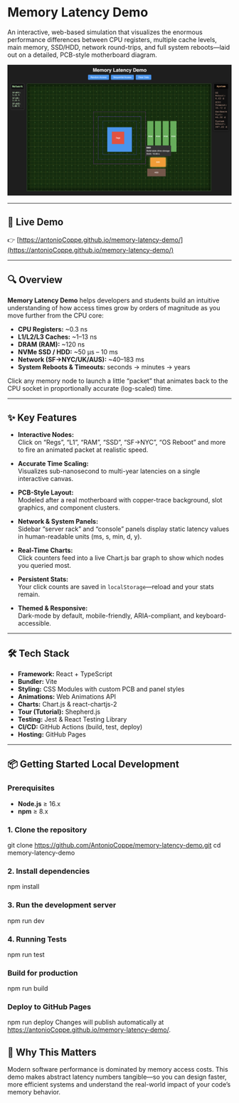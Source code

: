 # Memory Latency Demo

An interactive, web-based simulation that visualizes the enormous performance differences between CPU registers, multiple cache levels, main memory, SSD/HDD, network round-trips, and full system reboots—laid out on a detailed, PCB-style motherboard diagram.

![Preview of Memory Latency Demo](./public/preview.png)

---

## 🚀 Live Demo

👉 [https://antonioCoppe.github.io/memory-latency-demo/](https://antonioCoppe.github.io/memory-latency-demo/)

---

## 🔍 Overview

**Memory Latency Demo** helps developers and students build an intuitive understanding of how access times grow by orders of magnitude as you move further from the CPU core:

- **CPU Registers:** ~0.3 ns  
- **L1/L2/L3 Caches:** ~1–13 ns  
- **DRAM (RAM):** ~120 ns  
- **NVMe SSD / HDD:** ~50 µs – 10 ms  
- **Network (SF→NYC/UK/AUS):** ~40–183 ms  
- **System Reboots & Timeouts:** seconds → minutes → years  

Click any memory node to launch a little “packet” that animates back to the CPU socket in proportionally accurate (log-scaled) time.

---

## ✨ Key Features

- **Interactive Nodes:**  
  Click on “Regs”, “L1”, “RAM”, “SSD”, “SF→NYC”, “OS Reboot” and more to fire an animated packet at realistic speed.

- **Accurate Time Scaling:**  
  Visualizes sub-nanosecond to multi-year latencies on a single interactive canvas.

- **PCB-Style Layout:**  
  Modeled after a real motherboard with copper-trace background, slot graphics, and component clusters.

- **Network & System Panels:**  
  Sidebar “server rack” and “console” panels display static latency values in human-readable units (ms, s, min, d, y).

- **Real-Time Charts:**  
  Click counters feed into a live Chart.js bar graph to show which nodes you queried most.

- **Persistent Stats:**  
  Your click counts are saved in `localStorage`—reload and your stats remain.

- **Themed & Responsive:**  
  Dark-mode by default, mobile-friendly, ARIA-compliant, and keyboard-accessible.

---

## 🛠 Tech Stack

- **Framework:** React + TypeScript  
- **Bundler:** Vite  
- **Styling:** CSS Modules with custom PCB and panel styles  
- **Animations:** Web Animations API  
- **Charts:** Chart.js & react-chartjs-2  
- **Tour (Tutorial):** Shepherd.js  
- **Testing:** Jest & React Testing Library  
- **CI/CD:** GitHub Actions (build, test, deploy)  
- **Hosting:** GitHub Pages  

---

## 📦 Getting Started Local Development

### Prerequisites

- **Node.js** ≥ 16.x  
- **npm** ≥ 8.x  

### 1. Clone the repository

git clone https://github.com/AntonioCoppe/memory-latency-demo.git
cd memory-latency-demo

### 2. Install dependencies

npm install

### 3. Run the development server

npm run dev

### 4. Running Tests

npm run test

### Build for production

npm run build

### Deploy to GitHub Pages

npm run deploy
Changes will publish automatically at https://antonioCoppe.github.io/memory-latency-demo/.

## 🚀 Why This Matters

Modern software performance is dominated by memory access costs. This demo makes abstract latency numbers tangible—so you can design faster, more efficient systems and understand the real-world impact of your code’s memory behavior.